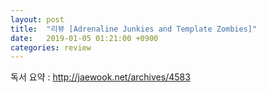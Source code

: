 ```yaml
---
layout: post
title:  "리뷰 [Adrenaline Junkies and Template Zombies]"
date:   2019-01-05 01:21:00 +0900
categories: review
---
```


독서 요약 : http://jaewook.net/archives/4583